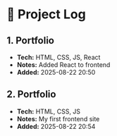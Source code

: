 # 📂 Project Log

## 1. Portfolio
- **Tech:** HTML, CSS, JS, React
- **Notes:** Added React to frontend
- **Added:** 2025-08-22 20:50

## 2. Portfolio
- **Tech:** HTML, CSS, JS
- **Notes:** My first frontend site
- **Added:** 2025-08-22 20:54

